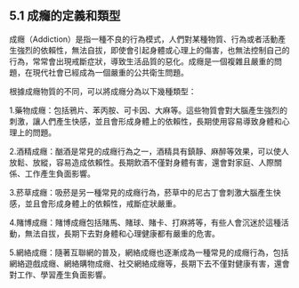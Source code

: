 ## 5.1 成癮的定義和類型

成癮（Addiction）是指一種不良的行為模式，人們對某種物質、行為或者活動產生強烈的依賴性，無法自拔，即使會引起身體或心理上的傷害，也無法控制自己的行為，常常會出現戒斷症狀，導致生活品質的惡化。成癮是一個複雜且嚴重的問題，在現代社會已經成為一個嚴重的公共衛生問題。

根據成癮物質的不同，可以將成癮分為以下幾種類型：

1.藥物成癮：包括鴉片、苯丙胺、可卡因、大麻等。這些物質會對大腦產生強烈的刺激，讓人們產生快感，並且會形成身體上的依賴性，長期使用容易導致身體和心理上的問題。

2.酒精成癮：酗酒是常見的成癮行為之一，酒精具有鎮靜、麻醉等效果，可以使人放鬆、放縱，容易造成依賴性。長期飲酒不僅對身體有害，還會對家庭、人際關係、工作產生負面影響。

3.菸草成癮：吸菸是另一種常見的成癮行為，菸草中的尼古丁會刺激大腦產生快感，並且會形成身體上的依賴性，戒斷症狀嚴重。

4.賭博成癮：賭博成癮包括賭馬、賭球、賭卡、打麻將等，有些人會沉迷於這種活動，無法自拔，長期下去對身體和心理健康都有嚴重的危害。

5.網絡成癮：隨著互聯網的普及，網絡成癮也逐漸成為一種常見的成癮行為，包括網絡遊戲成癮、網絡購物成癮、社交網絡成癮等，長期下去不僅對健康有害，還會對工作、學習產生負面影響。